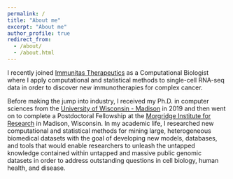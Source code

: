 ```yaml
---
permalink: /
title: "About me"
excerpt: "About me"
author_profile: true
redirect_from: 
  - /about/
  - /about.html
---
```


I recently joined [Immunitas Therapeutics](https://www.immunitastx.com) as a Computational Biologist where I apply computational and statistical methods to single-cell RNA-seq data in order to discover new immunotherapies for complex cancer. 

Before making the jump into industry, I received my Ph.D. in computer sciences from the [University of Wisconsin - Madison](https://www.wisc.edu) in 2019 and then went on to complete a Postdoctoral Fellowship at the [Morgridge Institute for Research](https://morgridge.org) in Madison, Wisconsin. In my academic life, I researched new computational and statistical methods for mining large, heterogeneous biomedical datasets with the goal of developing new models, databases, and tools that would enable researchers to unleash the untapped knowledge contained within untapped and massive public genomic datasets in order to address outstanding questions in cell biology, human health, and disease.
